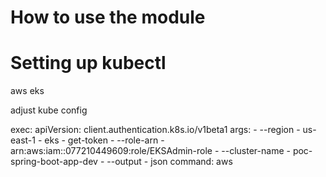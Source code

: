 # How to use the module



# Setting up kubectl

aws eks

adjust kube config

 exec:
      apiVersion: client.authentication.k8s.io/v1beta1
      args:
      - --region
      - us-east-1
      - eks
      - get-token
      - --role-arn
      - arn:aws:iam::077210449609:role/EKSAdmin-role
      - --cluster-name
      - poc-spring-boot-app-dev
      - --output
      - json
      command: aws


